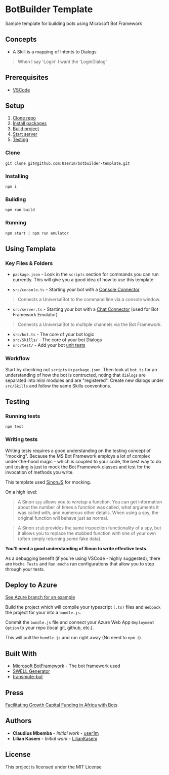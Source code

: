 # BotBuilder Template

Sample template for building bots using Microsoft Bot Framework

## Concepts
* A Skill is a mapping of Intents to Dialogs

 > When I say 'Login' I want the 'LoginDialog'


## Prerequisites

* [VSCode](https://code.visualstudio.com/)

## Setup
1. [Clone repo](#clone)
2. [Install packages](#installing)
3. [Build project](#building)
4. [Start server](#running)
5. [Testing](#testing)

### Clone

```
git clone git@github.com:User1m/botbuilder-template.git
```

### Installing

```
npm i
```

### Building

```
npm run build
```

### Running

```
npm start | npm run emulator
```

## Using Template

### Key Files & Folders

* `package.json` - Look in the `scripts` section for commands you can run currently. This will give you a good idea of how to use this template

* `src/console.ts` - Starting your bot with a [Console Connector](https://docs.botframework.com/en-us/node/builder/chat-reference/classes/_botbuilder_d_.consoleconnector)

> Connects a UniversalBot to the command line via a console window.

* `src/server.ts` - Starting your bot with a [Chat Connector](https://docs.botframework.com/en-us/node/builder/chat-reference/classes/_botbuilder_d_.chatconnector.html) (used for Bot Framework Emulator)

> Connects a UniversalBot to multiple channels via the Bot Framework.

* `src/bot.ts` - The core of your bot logic
* `src/Skills/` - The core of your bot Dialogs
* `src/test/` - Add your bot [unit tests](#testing)

### Workflow

Start by checking out `scripts` in `package.json`.
Then look at `bot.ts` for an understanding of how the bot is contructed, noting that `dialogs` are separated into mini modules and are "registered". Create new dialogs under `src/Skills` and follow the same Skills conventions.


## Testing

### Running tests

```
npm test
```

### Writing tests

Writing tests requires a good understanding on the testing concept of "mocking". Because the MS Bot Framework employs a lot of complex under-the-hood magic - which is coupled to your code, the best way to do unit testing is just to mock the Bot Framework classes and test for the invocation of methods you write.

This template used [SinonJS](http://sinonjs.org/releases/v1.17.6/) for mocking.

On a high level:

> A Sinon `spy` allows you to wiretap a function.  You can get information about the number of times a function was called, what arguments it was called with, and numerous other details.  When using a spy, the original function will behave just as normal.

> A Sinon `stub` provides the same inspection functionality of a spy, but it allows you to replace the stubbed function with one of your own (often simply returning some fake data).

**You'll need a good understanding of Sinon to write effective tests.**

As a debugging benefit (if you're using VSCode - highly suggested), there are `Mocha Tests` and `Run mocha` run configurations that allow you to step through your tests.


## Deploy to Azure

[See Azure branch for an example](https://github.com/user1m/botbuilder-template/tree/azure)


Build the project which will compile your typescript `(.ts)` files and `Webpack` the project for your into a `bundle.js`.

Commit the `bundle.js` file and connect your Azure Web App `Deployment Option` to your repo (local git, github, etc.).

This will pull the `bundle.js` and run right away (No need to `npm i`).


## Built With

* [Microsoft BotFramework](https://dev.botframework.com) - The bot framework used
* [SWELL Generator](https://github.com/swellaby/generator-swell/blob/master/docs/CHATBOT.md)
* [transmute-bot](https://github.com/transmute-industries/transmute-bot)


## Press
[Facilitating Growth Capital Funding in Africa with Bots](https://www.microsoft.com/developerblog/2017/07/19/facilitating-growth-capital-funding-africa-bots/)


## Authors

* **Claudius Mbemba** - *Initial work* - [user1m](https://github.com/user1m)
* **Lilian Kasem** - *Initial work* - [LilianKasem](https://github.com/LilianKasem)

## License

This project is licensed under the MIT License

